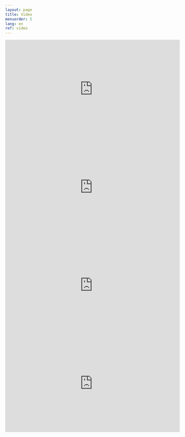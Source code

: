 ```yaml
---
layout: page
title: Video
menuorder: 5
lang: en
ref: video
---
```

<iframe width="560" height="315" src="https://www.youtube.com/embed/ryRgDhy5AQs?rel=0" frameborder="0" allowfullscreen></iframe>

<iframe width="560" height="315" src="https://www.youtube.com/embed/e7JYS7rednU?rel=0" frameborder="0" allowfullscreen></iframe>

<iframe width="560" height="315" src="https://www.youtube.com/embed/N0Oryfhfnuo?rel=0" frameborder="0" allowfullscreen></iframe>

<iframe width="560" height="315" src="https://www.youtube.com/embed/hwj-8Ht7Wr0?rel=0" frameborder="0" allowfullscreen></iframe>







